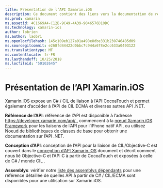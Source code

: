 ```yaml
---
title: Présentation de l’API Xamarin.iOS
description: Ce document contient des liens vers la documentation de référence des API de Xamarin, un guide qui décrit la conception de l’API Xamarin.iOS et une liste d’assemblys qui sont disponibles pour une utilisation dans le développement de Xamarin.
ms.prod: xamarin
ms.assetid: 4C1669A4-C12B-9C49-4A39-9046576D10DC
ms.technology: xamarin-ios
author: lobrien
ms.author: laobri
ms.openlocfilehash: 145c109eb127a91a498e8dbe331b230746485d09
ms.sourcegitcommit: e268fd44422d0bbc7c944a678e2cc633a0493122
ms.translationtype: MT
ms.contentlocale: fr-FR
ms.lasthandoff: 10/25/2018
ms.locfileid: "50102645"
---
```

# <a name="xamarinios-api-overview"></a>Présentation de l’API Xamarin.iOS

Xamarin.iOS expose un C# / CIL de liaison à l’API CocoaTouch et permet également d’accéder à l’API de CIL ECMA et diverses autres API .NET.

 **Référence de l’API**: référence de l’API est disponible à l’adresse [ https://developer.xamarin.com/api/ ](https://docs.microsoft.com/dotnet/api/), commencent à la [nœud Xamarin.iOS Framework](https://docs.microsoft.com/dotnet/api/?view=xamarinios-10.8) pour les liaisons de l’API pour l’iPhone natif API, ou utilisez [ Noeud de bibliothèques de classes de base](https://docs.microsoft.com/dotnet/api/?view=netstandard-2.0) pour obtenir une documentation sur l’API .NET.

 **Conception d’API**: conception de l’API pour la liaison de CIL/Objective-C est couvert dans le [conception d’API Xamarin.iOS](~/ios/internals/api-design/index.md) document et décrit comment nous lié Objective-C et l’API C à partir de CocoaTouch et exposées à celle de C# / monde CIL .

 **Assemblys**: vérifier notre [liste des assemblys dépendants](~/cross-platform/internals/available-assemblies.md) pour une référence détaillée de quelles API à partir de C# / CIL/ECMA sont disponibles pour une utilisation sur Xamarin.iOS.
